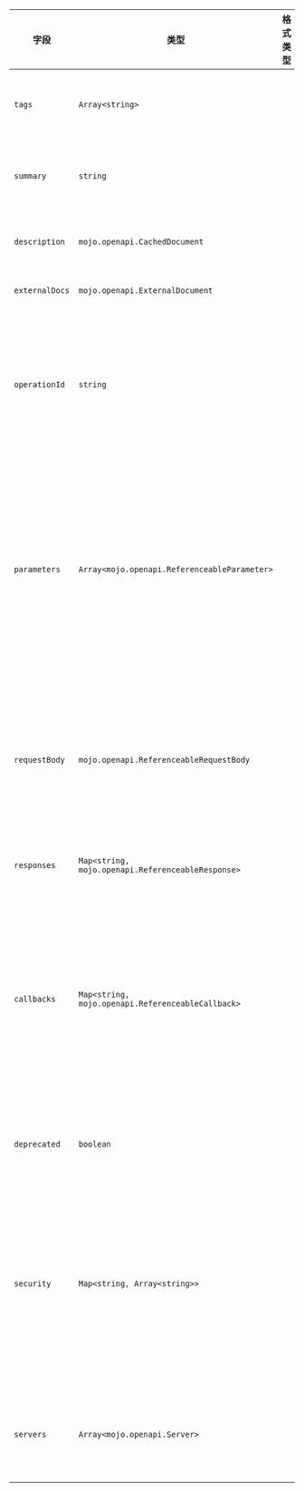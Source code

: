 | 字段 | 类型 | 格式类型 | 是否必须 | 默认值 | 说明 |
|---|---|---|---|---|---|
| `tags` | `Array<string>` |  | 否 |  | A list of tags for API documentation control. Tags can be used for logical grouping of operations by resources or any other qualifier. |
| `summary` | `string` |  | 否 |  | A short summary of what the operation does.For maximum readability in the swagger-ui, this field SHOULD be less than 120 characters. |
| `description` | `mojo.openapi.CachedDocument` |  | 否 |  | A verbose explanation of the operation behavior. GFM syntax can be used for rich text representation. |
| `externalDocs` | `mojo.openapi.ExternalDocument` |  | 否 |  | Additional external documentation for this operation. |
| `operationId` | `string` |  | 否 |  | Unique string used to identify the operation.The id MUST be unique among all operations described in the API.Tools and libraries MAY use the operationId to uniquely identify an operation,therefore, it is recommended to follow common programming naming conventions. |
| `parameters` | `Array<mojo.openapi.ReferenceableParameter>` |  | 否 |  | A list of parameters that are applicable for this operation. If a parameter is already defined at the Path Item, the new definition will override it but can never remove it. The list MUST NOT include duplicated parameters. A unique parameter is defined by a combination of a name and location. The list can use the Reference Object to link to parameters that are defined at the OpenAPI Object's components/parameters. |
| `requestBody` | `mojo.openapi.ReferenceableRequestBody` |  | 否 |  | The request body applicable for this operation. The requestBody is only supported in HTTP methods where the HTTP 1.1 specification RFC7231 has explicitly defined semantics for request bodies. In other cases where the HTTP spec is vague, requestBody SHALL be ignored by consumers. |
| `responses` | `Map<string, mojo.openapi.ReferenceableResponse>` |  | 是 |  | The list of possible responses as they are returned from executing this operation. |
| `callbacks` | `Map<string, mojo.openapi.ReferenceableCallback>` |  | 否 |  | A map of possible out-of band callbacks related to the parent operation.The key is a unique identifier for the Callback Object.Each value in the map is a Callback Object that describes a requestthat may be initiated by the API provider and the expected responses.The key value used to identify the callback object is an expression,evaluated at runtime, that identifies a URL to use for the callback operation. |
| `deprecated` | `boolean` |  | 否 |  | Declares this operation to be deprecated.Consumers SHOULD refrain from usage of the declared operation. |
| `security` | `Map<string, Array<string>>` |  | 否 |  | A declaration of which security mechanisms can be used for this operation.The list of values includes alternative security requirement objects that can be used.Only one of the security requirement objects need to be satisfied to authorize a request.This definition overrides any declared top-level security.To remove a top-level security declaration, an empty array can be used. |
| `servers` | `Array<mojo.openapi.Server>` |  | 否 |  | An alternative server array to service this operation.If an alternative server object is specified at the Path Item Object or Root level,it will be overridden by this value. |
